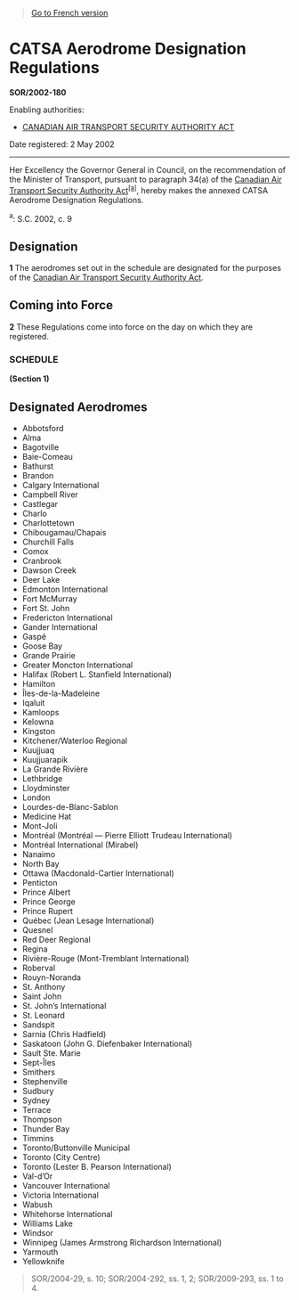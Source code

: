 > [Go to French version](/fr/Règlements/Décrets,%20ordonnances%20et%20règlements%20statutaires/2002/180.md)

# CATSA Aerodrome Designation Regulations

**SOR/2002-180**

Enabling authorities: 
- [CANADIAN AIR TRANSPORT SECURITY AUTHORITY ACT](/en/Acts/Statutes%20of%20Canada/2002/c.%209,%20s.%202.md)

Date registered: 2 May 2002

----------

Her Excellency the Governor General in Council, on the recommendation of the Minister of Transport, pursuant to paragraph 34(a) of the [Canadian Air Transport Security Authority Act](/en/Acts/Statutes%20of%20Canada/2002/c.%209,%20s.%202.md)<sup><a href='#footnotea_e'>[a]</a></sup>, hereby makes the annexed CATSA Aerodrome Designation Regulations.

<a name='footnotea_e'><sup>a</sup></a>: S.C. 2002, c. 9<br />




## Designation


**1** The aerodromes set out in the schedule are designated for the purposes of the [Canadian Air Transport Security Authority Act](/en/Acts/Statutes%20of%20Canada/2002/c.%209,%20s.%202.md).




## Coming into Force


**2** These Regulations come into force on the day on which they are registered.




### **SCHEDULE** 
**(Section 1)**

## Designated Aerodromes

- Abbotsford
- Alma
- Bagotville
- Baie-Comeau
- Bathurst
- Brandon
- Calgary International
- Campbell River
- Castlegar
- Charlo
- Charlottetown
- Chibougamau/Chapais
- Churchill Falls
- Comox
- Cranbrook
- Dawson Creek
- Deer Lake
- Edmonton International
- Fort McMurray
- Fort St. John
- Fredericton International
- Gander International
- Gaspé
- Goose Bay
- Grande Prairie
- Greater Moncton International
- Halifax (Robert L. Stanfield International)
- Hamilton
- Îles-de-la-Madeleine
- Iqaluit
- Kamloops
- Kelowna
- Kingston
- Kitchener/Waterloo Regional
- Kuujjuaq
- Kuujjuarapik
- La Grande Rivière
- Lethbridge
- Lloydminster
- London
- Lourdes-de-Blanc-Sablon
- Medicine Hat
- Mont-Joli
- Montréal (Montréal — Pierre Elliott Trudeau International)
- Montréal International (Mirabel)
- Nanaimo
- North Bay
- Ottawa (Macdonald-Cartier International)
- Penticton
- Prince Albert
- Prince George
- Prince Rupert
- Québec (Jean Lesage International)
- Quesnel
- Red Deer Regional
- Regina
- Rivière-Rouge (Mont-Tremblant International)
- Roberval
- Rouyn-Noranda
- St. Anthony
- Saint John
- St. John’s International
- St. Leonard
- Sandspit
- Sarnia (Chris Hadfield)
- Saskatoon (John G. Diefenbaker International)
- Sault Ste. Marie
- Sept-Îles
- Smithers
- Stephenville
- Sudbury
- Sydney
- Terrace
- Thompson
- Thunder Bay
- Timmins
- Toronto/Buttonville Municipal
- Toronto (City Centre)
- Toronto (Lester B. Pearson International)
- Val-d’Or
- Vancouver International
- Victoria International
- Wabush
- Whitehorse International
- Williams Lake
- Windsor
- Winnipeg (James Armstrong Richardson International)
- Yarmouth
- Yellowknife
> SOR/2004-29, s. 10; SOR/2004-292, ss. 1, 2; SOR/2009-293, ss. 1 to 4.


